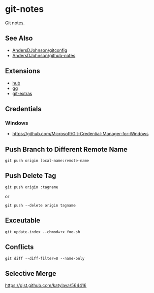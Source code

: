 # git-notes
Git notes.

## See Also

* [AndersDJohnson/gitconfig](https://github.com/AndersDJohnson/gitconfig)
* [AndersDJohnson/github-notes](https://github.com/AndersDJohnson/github-notes)

## Extensions
* [hub](https://github.com/github/hub)
* [gg](https://github.com/qw3rtman/gg)
* [git-extras](https://github.com/tj/git-extras)

## Credentials
### Windows
* https://github.com/Microsoft/Git-Credential-Manager-for-Windows

## Push Branch to Different Remote Name

```
git push origin local-name:remote-name
```

## Push Delete Tag

```
git push origin :tagname
```

or

```
git push --delete origin tagname
```

## Exceutable

```
git update-index --chmod=+x foo.sh
```

## Conflicts

```
git diff --diff-filter=U --name-only
```

## Selective Merge

https://gist.github.com/katylava/564416
